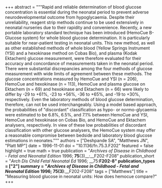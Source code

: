 +++
abstract = """Rapid and reliable determination of blood glucose concentration is essential during the neonatal period to prevent adverse neurodevelopmental outcome from hypoglycaemia. Despite their unreliability, reagent strip methods continue to be used extensively in neonatal nurseries due to their rapidity and convenience. Recently, a new portable laboratory standard technique has been introduced (HemoCue B-Glucose system) for whole blood glucose determination. It is particularly suitable for near-patient testing in neonatal units. This new method, as well as other established methods of whole blood (Yellow Springs Instrument (YSI) and a hexokinase method on Cobas Bio), and plasma (Kodak Ektachem) glucose measurement, were therefore evaluated for their accuracy and concordance of measurements taken in the neonatal period. There were substantial discrepancies among the four methods of glucose measurement with wide limits of agreement between these methods. The glucose concentrations measured by HemoCue and YSI (n = 206), HemoCue and hexokinase (n = 113), HemoCue and plasma glucose on Ektachem (n = 69) and hexokinase and Ektachem (n = 66) were likely to differ by -29 to +61%, -23 to +56%, -36 to +65%, and -19 to +30%, respectively. Even the laboratory methods of blood glucose determination, therefore, can not be used interchangeably. Using a model based approach, the probabilities of \"discordant\" classification as hypo- or normo-glycaemia were estimated to be 6.8%, 6.5%, and 7.1% between HemoCue and YSI, HemoCue and hexokinase on Cobas Bio, and HemoCue and Ektachem analysers, respectively. In view of these low probabilities of discordant classification with other glucose analysers, the HemoCue system may offer a reasonable compromise between bedside and laboratory blood glucose estimations in neonates."""
authors = ["Deshpande SA", "Matthews JN", "Platt MP"]
date = 1996-11-01
doi = "10.1136/fn.75.3.F202"
featured = false
highlight = true
math = true
publication = "*Archives of Disease in Childhood - Fetal and Neonatal Edition* 1996; __75__(3)__:__F202-F208"
publication_short = "*Arch Dis Child Fetal Neonatal Ed* 1996; __75:__F202-8"
publication_types = ["2"]
summary = "*Archives of Disease in Childhood - Fetal and Neonatal Edition* 1996; __75__(3)__:__F202-F208"
tags = ["Matthews"]
title = "Measuring blood glucose in neonatal units: How does hemocue compare?"
+++
